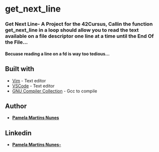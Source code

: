 # get_next_line

### Get Next Line- A Project for the 42Cursus, Callin the function get_next_line in a loop should allow you to read the text available on a file descriptor one line at a time until the End Of  the File...

#### Becuase reading a line on a fd is way too tedious...



## Built with

* [Vim](https://www.vim.org/) - Text editor
* [VSCode](https://code.visualstudio.com/) - Text editor
* [GNU Compiler Collection](https://gcc.gnu.org/) - Gcc to compile


## Author

* **[Pamela Martins Nunes](https://github.com/pmartinsn)**

## Linkedin

* **[Pamela Martins Nunes- ](https://www.linkedin.com/in/pamelaillisse/)**